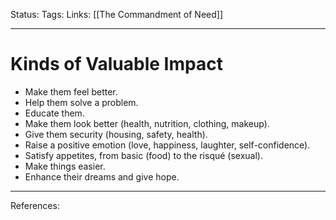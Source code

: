 Status:
Tags:
Links: [[The Commandment of Need]]
___
# Kinds of Valuable Impact
-   Make them feel better.
-   Help them solve a problem.
-   Educate them.
-   Make them look better (health, nutrition, clothing, makeup).
-   Give them security (housing, safety, health).
-   Raise a positive emotion (love, happiness, laughter, self-confidence).
-   Satisfy appetites, from basic (food) to the risqué (sexual).
-   Make things easier.
-   Enhance their dreams and give hope.
___
References: